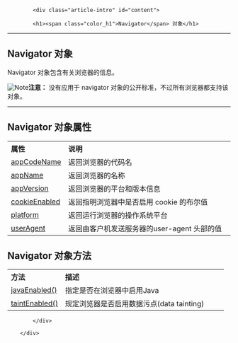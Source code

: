 <div class="article-body">
		
			<div class="article-intro" id="content">
			
			<h1><span class="color_h1">Navigator</span> 对象</h1>

<hr>
<h2>Navigator 对象</h2>
<p>Navigator 对象包含有关浏览器的信息。</p>
<p><img src="/images/lamp.gif" alt="Note"><b>注意：</b> 没有应用于 navigator 对象的公开标准，不过所有浏览器都支持该对象。</p>

<hr>
<h2>Navigator 对象属性</h2>
<table class="reference">
  <tbody><tr>
    <th align="left" width="25%">属性</th>
    <th align="left" width="75%">说明</th>
  </tr>
  <tr>
    <td><a href="prop-nav-appcodename.html">appCodeName</a></td>
    <td>返回浏览器的代码名</td>
  </tr>
  <tr>
    <td><a href="prop-nav-appname.html">appName</a></td>
    <td>返回浏览器的名称</td>
  </tr>
  <tr>
    <td><a href="prop-nav-appversion.html">appVersion</a></td>
    <td>返回浏览器的平台和版本信息</td>
  </tr>
  <tr>
    <td><a href="prop-nav-cookieenabled.html">cookieEnabled</a></td>
    <td>返回指明浏览器中是否启用 cookie 的布尔值</td>
  </tr>
  <tr>
    <td><a href="prop-nav-platform.html">platform</a></td>
    <td>返回运行浏览器的操作系统平台</td>
  </tr>
  <tr>
    <td><a href="prop-nav-useragent.html">userAgent</a></td>
    <td>返回由客户机发送服务器的user-agent 头部的值</td>
  </tr>
  </tbody></table>
<h2>Navigator 对象方法</h2>
<table class="reference">
  <tbody><tr>
    <th align="left" width="25%">方法</th>
    <th align="left" width="75%">描述</th>
  </tr>
  <tr>
    <td><a href="met-nav-javaenabled.html">javaEnabled()</a></td>
    <td>指定是否在浏览器中启用Java</td>
  </tr>
  <tr>
    <td><a href="met-nav-taintenabled.html">taintEnabled()</a></td>
    <td>规定浏览器是否启用数据污点(data tainting)</td>
    </tr>
  </tbody></table>			
			
			</div>
			
		</div>
